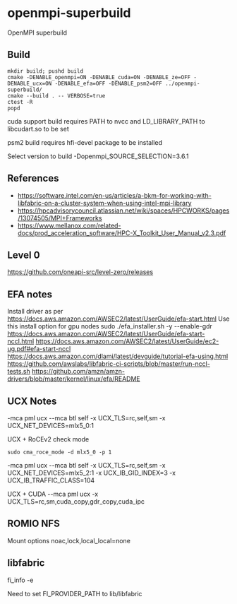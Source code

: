 # openmpi-superbuild
OpenMPI superbuild

## Build

```
mkdir build; pushd build
cmake -DENABLE_openmpi=ON -DENABLE_cuda=ON -DENABLE_ze=OFF -DENABLE_ucx=ON -DENABLE_efa=OFF -DENABLE_psm2=OFF ../openmpi-superbuild/
cmake --build . -- VERBOSE=true
ctest -R
popd
```

cuda support build requires PATH to nvcc and LD_LIBRARY_PATH to libcudart.so to be set

psm2 build requires hfi-devel package to be installed 

Select version to build -Dopenmpi_SOURCE_SELECTION=3.6.1

## References

- https://software.intel.com/en-us/articles/a-bkm-for-working-with-libfabric-on-a-cluster-system-when-using-intel-mpi-library
- https://hpcadvisorycouncil.atlassian.net/wiki/spaces/HPCWORKS/pages/13074505/MPI+Frameworks
- https://www.mellanox.com/related-docs/prod_acceleration_software/HPC-X_Toolkit_User_Manual_v2.3.pdf

## Level 0
https://github.com/oneapi-src/level-zero/releases

## EFA notes

Install driver as per
https://docs.aws.amazon.com/AWSEC2/latest/UserGuide/efa-start.html
Use this install option for gpu nodes
sudo ./efa_installer.sh -y --enable-gdr
https://docs.aws.amazon.com/AWSEC2/latest/UserGuide/efa-start-nccl.html
https://docs.aws.amazon.com/AWSEC2/latest/UserGuide/ec2-ug.pdf#efa-start-nccl
https://docs.aws.amazon.com/dlami/latest/devguide/tutorial-efa-using.html
https://github.com/awslabs/libfabric-ci-scripts/blob/master/run-nccl-tests.sh
https://github.com/amzn/amzn-drivers/blob/master/kernel/linux/efa/README

## UCX Notes

-mca pml ucx --mca btl self -x UCX_TLS=rc,self,sm -x UCX_NET_DEVICES=mlx5_0:1

UCX + RoCEv2
check mode 

```
sudo cma_roce_mode -d mlx5_0 -p 1
```

-mca pml ucx --mca btl self -x UCX_TLS=rc,self,sm -x UCX_NET_DEVICES=mlx5_2:1 -x UCX_IB_GID_INDEX=3 -x UCX_IB_TRAFFIC_CLASS=104

UCX + CUDA
--mca pml ucx -x UCX_TLS=rc,sm,cuda_copy,gdr_copy,cuda_ipc

## ROMIO NFS

Mount options noac,lock,local_local=none

## libfabric

fi_info  -e

Need to set FI_PROVIDER_PATH to lib/libfabric


